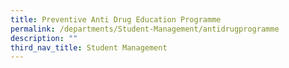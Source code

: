 ```yaml
---
title: Preventive Anti Drug Education Programme
permalink: /departments/Student-Management/antidrugprogramme
description: ""
third_nav_title: Student Management
---
```

